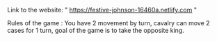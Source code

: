 
Link to the website: " https://festive-johnson-16460a.netlify.com "

Rules of the game : You have 2 movement by turn, cavalry can move 2 cases for 1 turn, goal of the game is to take the opposite king.
